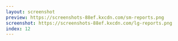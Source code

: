 ```yaml
---
layout: screenshot
preview: https://screenshots-88ef.kxcdn.com/sm-reports.png
screenshot: https://screenshots-88ef.kxcdn.com/lg-reports.png
index: 12
---
```

